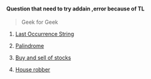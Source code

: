 #### Question that need to try addain ,error because of TL

>Geek for Geek 

1) [Last Occurrence String](https://practice.geeksforgeeks.org/problems/last-index-of-a-character-in-the-string4516/1?utm_source=geeksforgeeks&utm_medium=article_practice_tab&utm_campaign=article_practice_tab)

2) [Palindrome](https://leetcode.com/problems/valid-palindrome/)

3) [Buy and sell of stocks](https://leetcode.com/problems/best-time-to-buy-and-sell-stock/)

4) [House robber](https://leetcode.com/problems/house-robber/description/)


